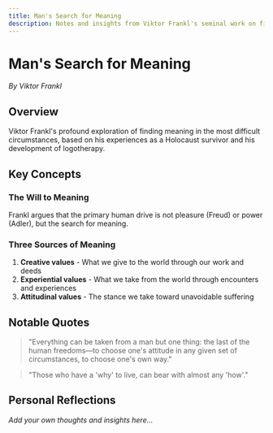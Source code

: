 ```yaml
---
title: Man's Search for Meaning
description: Notes and insights from Viktor Frankl's seminal work on finding purpose in life.
---
```


# Man's Search for Meaning

_By Viktor Frankl_

## Overview

Viktor Frankl's profound exploration of finding meaning in the most difficult circumstances, based on his experiences as a Holocaust survivor and his development of logotherapy.

## Key Concepts

### The Will to Meaning

Frankl argues that the primary human drive is not pleasure (Freud) or power (Adler), but the search for meaning.

### Three Sources of Meaning

1. **Creative values** - What we give to the world through our work and deeds
2. **Experiential values** - What we take from the world through encounters and experiences
3. **Attitudinal values** - The stance we take toward unavoidable suffering

## Notable Quotes

> "Everything can be taken from a man but one thing: the last of the human freedoms—to choose one's attitude in any given set of circumstances, to choose one's own way."

> "Those who have a 'why' to live, can bear with almost any 'how'."

## Personal Reflections

_Add your own thoughts and insights here..._
